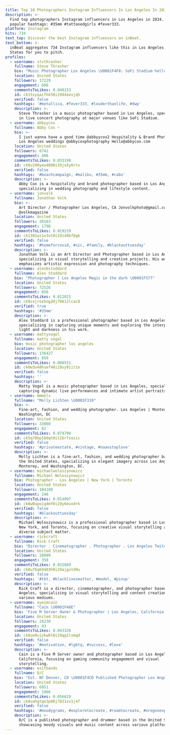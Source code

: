 ```yaml
---
title: Top 10 Photographers Instagram Influencers In Los Angeles In 2024
description: >-
  Find top photographers Instagram influencers in Los Angeles in 2024. Most
  popular hashtags: #35mm #tattooedgirls #fever333.
platform: Instagram
hits: 734
text_top: Discover the best Instagram influencers on inBeat.
text_bottom: >-
  inBeat aggregates 734 Instagram influencers like this in Los Angeles, United
  States for you to pitch.
profiles:
  - username: stvthrasher
    fullname: Steve Thrasher
    bio: "Music Photographer Los Angeles \U0001F4F8: SoFi Stadium hello@stevethrasher.com"
    location: United States
    followers: 17229
    engagement: 606
    commentsToLikes: 0.040153
    id: ck15syqaifhk50i19ddaexjqh
    verified: false
    hashtags: '#metallica, #fever333, #louderthanlife, #dwp'
    description: >-
      Steve Thrasher is a music photographer based in Los Angeles, specializing
      in live concert photography at major venues like SoFi Stadium.
  - username: abbyycox
    fullname: Abby Cox ☼
    bio: >-
      I just wanna have a good time @abbyycox2 Hospitality & Brand Photographer,
      Los Angeles weddings @abbycoxphotography Hello@abbycox.com
    location: United States
    followers: 6742
    engagement: 496
    commentsToLikes: 0.033198
    id: ck0u190yew4000i19ja5y6rtx
    verified: false
    hashtags: '#beachcampaign, #malibu, #35mm, #cabo'
    description: >-
      Abby Cox is a hospitality and brand photographer based in Los Angeles,
      specializing in wedding photography and lifestyle content.
  - username: jonvolk
    fullname: Jonathan Volk
    bio: >-
      Art Director / Photographer Los Angeles, CA Jonvolkphoto@gmail.com
      @volkmagazine
    location: United States
    followers: 20163
    engagement: 1798
    commentsToLikes: 0.019219
    id: ck1381wz1e3vt0i19z49bf8qk
    verified: false
    hashtags: '#homeforcovid, #sic, #family, #blackouttuesday'
    description: >-
      Jonathan Volk is an Art Director and Photographer based in Los Angeles,
      specializing in visual storytelling and creative projects. His work
      emphasizes artistic expression and photography techniques.
  - username: alexbstoddard
    fullname: Alex Stoddard
    bio: "Photographer | Los Angeles Magic in the dark \U0001F577"
    location: United States
    followers: 72526
    engagement: 856
    commentsToLikes: 0.012821
    id: ck8sxjroxhng20j78612lcac8
    verified: true
    hashtags: '#35mm'
    description: >-
      Alex Stoddard is a professional photographer based in Los Angeles,
      specializing in capturing unique moments and exploring the interplay of
      light and darkness in his work.
  - username: mattyvogel
    fullname: matty vogel
    bio: music photographer los angeles
    location: United States
    followers: 136427
    engagement: 859
    commentsToLikes: 0.008551
    id: ck0w3o48huef40i19sy9iit1n
    verified: false
    hashtags: ''
    description: >-
      Matty Vogel is a music photographer based in Los Angeles, specializing in
      capturing dynamic live performances and intimate artist portraits.
  - username: mmmols
    fullname: "Molly Lichten \U0001F319"
    bio: >-
      Fine-art, fashion, and wedding photographer. Los Angeles | Monterey |
      Washington, DC
    location: United States
    followers: 33060
    engagement: 82
    commentsToLikes: 0.074708
    id: ck5q78bp10dqt0i11br7sozic
    verified: false
    hashtags: '#privateestate, #vintage, #naanstoplove'
    description: >-
      Molly Lichten is a fine-art, fashion, and wedding photographer based in
      the United States, specializing in elegant imagery across Los Angeles,
      Monterey, and Washington, DC.
  - username: michaelwoloszynowicz
    fullname: Michael Woloszynowicz
    bio: Photographer - Los Angeles | New York | Toronto
    location: United States
    followers: 104108
    engagement: 246
    commentsToLikes: 0.014097
    id: ck0w0upoig4mf0i19y6euodrk
    verified: false
    hashtags: '#blackouttuesday'
    description: >-
      Michael Woloszynowicz is a professional photographer based in Los Angeles,
      New York, and Toronto, focusing on creative visual storytelling and
      diverse subject matter.
  - username: rickcraft
    fullname: Rick Craft
    bio: "Director . Cinematographer . Photographer . Los Angeles Twitch: rick_booty Watch Tennessee Goblin on Amazon Prime now! \U0001F608"
    location: United States
    followers: 28899
    engagement: 358
    commentsToLikes: 0.032689
    id: ck0u76q69403h0i19ajgxtd9u
    verified: false
    hashtags: '#tbt, #blacklivesmatter, #model, #pinup'
    description: >-
      Rick Craft is a director, cinematographer, and photographer based in Los
      Angeles, specializing in visual storytelling and content creation across
      various mediums.
  - username: ayeimcain
    fullname: "Cain \U0001F48E"
    bio: 'Five M Server Owner & Photographer | Los Angeles, California is Home!'
    location: United States
    followers: 24230
    engagement: 43
    commentsToLikes: 0.043326
    id: ck0ue9ujzkw6l0i19qg1lsmqd
    verified: false
    hashtags: '#motivation, #lgbtq, #success, #love'
    description: >-
      Cain is a Five M Server owner and photographer based in Los Angeles,
      California, focusing on gaming community engagement and visual
      storytelling.
  - username: exithands
    fullname: D/C
    bio: "Est. NY Denver, CO \U0001F4CD Published Photographer Los Angeles Feb 19th-21st Drummer @itprevailsofficial / @old.lung @lola.poe.looza \U0001F5A4"
    location: United States
    followers: 6951
    engagement: 1066
    commentsToLikes: 0.056629
    id: ck8swhgtqe3p00j7821zu1j47
    verified: false
    hashtags: '#moodygrams, #exploretocreate, #roamtocreate, #oregonexplored'
    description: >-
      D/C is a published photographer and drummer based in the United States,
      showcasing moody visuals and music content across various platforms.
---
```


